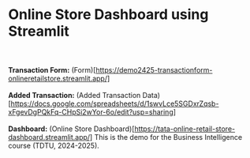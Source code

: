 # Online Store Dashboard using Streamlit
<br><br>
**Transaction Form:** (Form)[https://demo2425-transactionform-onlineretailstore.streamlit.app/]
<br><br>
**Added Transaction:** (Added Transaction Data)[https://docs.google.com/spreadsheets/d/1swvLce5SGDxrZqsb-xFgevDgPQkFq-CHpSi2wYor-6o/edit?usp=sharing]
<br><br>
**Dashboard:** (Online Store Dashboard)[https://tata-online-retail-store-dashboard.streamlit.app/]
This is the demo for the Business Intelligence course (TDTU, 2024-2025).
